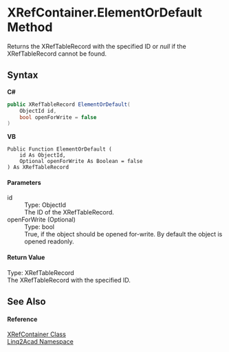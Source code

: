 # XRefContainer.ElementOrDefault Method 
 

Returns the XRefTableRecord with the specified ID or <i>null</i> if the XRefTableRecord cannot be found.

## Syntax

**C#**<br />
``` C#
public XRefTableRecord ElementOrDefault(
	ObjectId id,
	bool openForWrite = false
)
```

**VB**<br />
``` VB
Public Function ElementOrDefault ( 
	id As ObjectId,
	Optional openForWrite As Boolean = false
) As XRefTableRecord
```


#### Parameters
<dl><dt>id</dt><dd>Type: ObjectId<br />The ID of the XRefTableRecord.</dd><dt>openForWrite (Optional)</dt><dd>Type: bool<br />True, if the object should be opened for-write. By default the object is opened readonly.</dd></dl>

#### Return Value
Type: XRefTableRecord<br />The XRefTableRecord with the specified ID.

## See Also


#### Reference
<a href="T_Linq2Acad_XRefContainer.md">XRefContainer Class</a><br /><a href="N_Linq2Acad.md">Linq2Acad Namespace</a><br />
